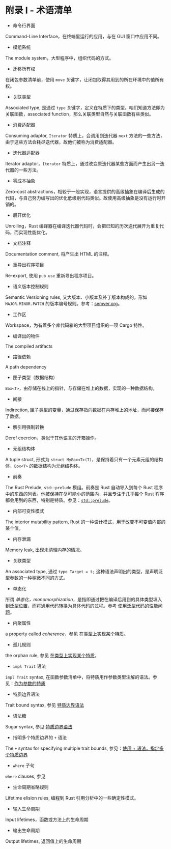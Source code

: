 # 附录 I - 术语清单


- 命令行界面

Command-Line Interface，在终端里运行的应用，与在 GUI 窗口中应用不同。

- 模组系统

The module system，大型程序中，组织代码的方式。


- 迁移所有权

在闭包参数清单前，使用 `move` 关键字，让闭包取得其用到的所在环境中的值所有权。

- 关联类型

Associated type, 是通过 `type` 关键字，定义在特质下的类型。咱们知道方法即为关联函数，associated function，那么关联类型自然与关联函数有些类似。


- 消费适配器

Consuming adaptor, `Iterator` 特质上，会调用到迭代器 `next` 方法的一些方法，由于这些方法会耗尽迭代器，故他们被称为消费适配器。


- 迭代器适配器

Iterator adaptor，`Iterator` 特质上，通过改变原迭代器某些方面而产生出另一迭代器的一些方法。


- 零成本抽象

Zero-cost abstractions，相较于一般实现，语言提供的高级抽象在编译后生成的代码，与自己努力编写出的优化低级别代码类似。故使用高级抽象是没有运行时开销的。


- 展开优化

Unrolling，Rust 编译器在编译迭代器代码时，会把已知的历次迭代展开为重复代码，而实现性能优化。


- 文档注释

Documentation comment, 将产生出 HTML 的注释。


- 重导出程序项目

Re-export, 使用 `pub use` 重新导出程序项目。


- 语义版本控制规则

Semantic Versioning rules, 又大版本、小版本及补丁版本构成的，形如 `MAJOR.MINOR.PATCH` 的版本编号规则。参考：[semver.org](https://semver.org)。


- 工作区

Workspace，为有着多个库代码箱的大型项目组织的一项 Cargo 特性。


- 编译出的物件

The compiled artifacts


- 路径依赖

A path dependency


- 匣子类型（数据结构）

`Box<T>`，由存储在栈上的指针，与存储在堆上的数据，实现的一种数据结构。


- 间接

Indirection, 匣子类型的变量，通过保存指向数据在内存堆上的地址，而间接保存了数据。


- 解引用强制转换

Deref coercion，类似于其他语言的开箱操作。


- 元组结构体

A tuple struct, 形式为 `struct MyBox<T>(T)`，是保持着只有一个元素元组的结构体，`Box<T>` 的数据结构为元组结构体。


- 前奏

The Rust Prelude, `std::prelude` 模组。前奏是 Rust 自动导入到每个 Rust 程序中的东西的列表。他被保持在尽可能小的范围内，并且专注于几乎每个 Rust 程序都会用到的东西，特别是特质。参见：[`std::prelude`](https://doc.rust-lang.org/std/prelude/index.html)。


- 内部可变性模式

The interior mutability pattern, Rust 的一种设计模式，用于改变不可变值内部的某个值。


- 内存泄漏

Memory leak, 出现未清理内存的情况。


- 关联类型

An associated type, 通过 `type Target = t;` 这种语法声明出的类型，是声明泛型参数的一种稍微不同的方式。


- 单态化

所谓 *单态化，monomorphization*，是指即通过把在编译后用到的具体类型填入到泛型位置，而将通用代码转换为具体代码的过程。参考 [使用泛型代码的性能问题](Ch10_Generic_Types_Traits_and_Lifetimes.md#使用泛型参数代码的性能问题)。


- 内聚属性

a property called *coherence*，参见 [在类型上实现某个特质](Ch10_Generic_Types_Traits_and_Lifetimes.md#在类型上实现某个特质)。


- 孤儿规则

the orphan rule, 参见 [在类型上实现某个特质](Ch10_Generic_Types_Traits_and_Lifetimes.md#在类型上实现某个特质)。


- `impl Trait` 语法

`impl Trait` syntax, 在函数参数清单中，将特质用作参数类型注解的语法。参见：[作为参数的特质](Ch10_Generic_Types_Traits_and_Lifetimes.md#作为参数的特质)


- 特质边界语法

Trait bound syntax, 参见 [特质边界语法](Ch10_Generic_Types_Traits_and_Lifetimes.md#特质边界语法)


- 语法糖

Sugar syntax, 参见 [特质边界语法](Ch10_Generic_Types_Traits_and_Lifetimes.md#特质边界语法)


- 指明多个特质边界的 `+` 语法

The `+` syntax for specifying multiple trait bounds, 参见：[使用 + 语法，指定多个特质边界](Ch10_Generic_Types_Traits_and_Lifetimes.md#使用--语法指定多个特质边界)


- `where` 子句

`where` clauses, 参见 []()


- 生命周期省略规则

Lifetime elision rules, 编程到 Rust 引用分析中的一些确定性模式。


- 输入生命周期

Input lifetimes，函数或方法上的生命周期


- 输出生命周期

Output lifetimes, 返回值上的生命周期

